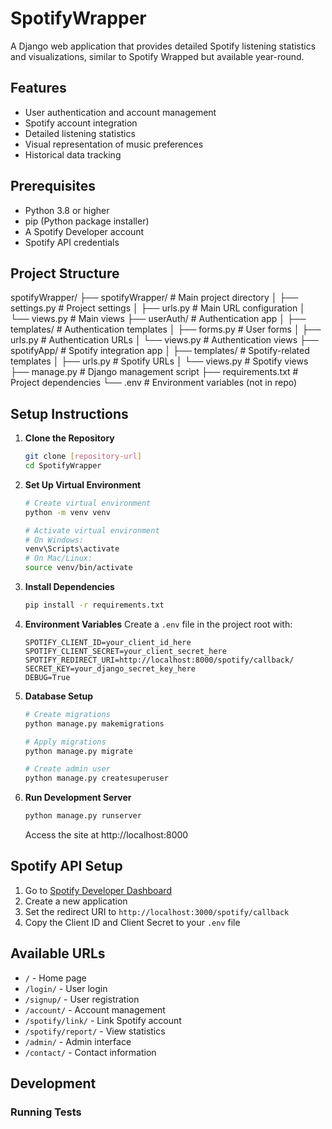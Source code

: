 
# SpotifyWrapper

A Django web application that provides detailed Spotify listening statistics and visualizations, similar to Spotify Wrapped but available year-round.

## Features

- User authentication and account management
- Spotify account integration
- Detailed listening statistics
- Visual representation of music preferences
- Historical data tracking

## Prerequisites

- Python 3.8 or higher
- pip (Python package installer)
- A Spotify Developer account
- Spotify API credentials

## Project Structure

spotifyWrapper/
├── spotifyWrapper/    # Main project directory
│   ├── settings.py    # Project settings
│   ├── urls.py        # Main URL configuration
│   └── views.py       # Main views
├── userAuth/          # Authentication app
│   ├── templates/     # Authentication templates
│   ├── forms.py       # User forms
│   ├── urls.py        # Authentication URLs
│   └── views.py       # Authentication views
├── spotifyApp/        # Spotify integration app
│   ├── templates/     # Spotify-related templates
│   ├── urls.py        # Spotify URLs
│   └── views.py       # Spotify views
├── manage.py          # Django management script
├── requirements.txt   # Project dependencies
└── .env              # Environment variables (not in repo)

## Setup Instructions

1. **Clone the Repository**
   ```bash
   git clone [repository-url]
   cd SpotifyWrapper
   ```

2. **Set Up Virtual Environment**
   ```bash
   # Create virtual environment
   python -m venv venv

   # Activate virtual environment
   # On Windows:
   venv\Scripts\activate
   # On Mac/Linux:
   source venv/bin/activate
   ```

3. **Install Dependencies**
   ```bash
   pip install -r requirements.txt
   ```

4. **Environment Variables**
   Create a `.env` file in the project root with:
   ```
   SPOTIFY_CLIENT_ID=your_client_id_here
   SPOTIFY_CLIENT_SECRET=your_client_secret_here
   SPOTIFY_REDIRECT_URI=http://localhost:8000/spotify/callback/
   SECRET_KEY=your_django_secret_key_here
   DEBUG=True
   ```

5. **Database Setup**
   ```bash
   # Create migrations
   python manage.py makemigrations

   # Apply migrations
   python manage.py migrate

   # Create admin user
   python manage.py createsuperuser
   ```

6. **Run Development Server**
   ```bash
   python manage.py runserver
   ```

   Access the site at http://localhost:8000

## Spotify API Setup

1. Go to [Spotify Developer Dashboard](https://developer.spotify.com/dashboard)
2. Create a new application
3. Set the redirect URI to `http://localhost:3000/spotify/callback`
4. Copy the Client ID and Client Secret to your `.env` file

## Available URLs

- `/` - Home page
- `/login/` - User login
- `/signup/` - User registration
- `/account/` - Account management
- `/spotify/link/` - Link Spotify account
- `/spotify/report/` - View statistics
- `/admin/` - Admin interface
- `/contact/` - Contact information

## Development

### Running Tests
